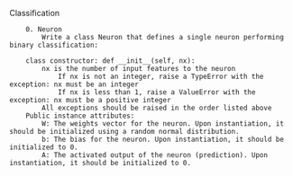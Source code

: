 Classification

		0. Neuron
			Write a class Neuron that defines a single neuron performing binary classification:

		class constructor: def __init__(self, nx):
			nx is the number of input features to the neuron
				If nx is not an integer, raise a TypeError with the exception: nx must be an integer
				If nx is less than 1, raise a ValueError with the exception: nx must be a positive integer
			All exceptions should be raised in the order listed above
		Public instance attributes:
			W: The weights vector for the neuron. Upon instantiation, it should be initialized using a random normal distribution.
			b: The bias for the neuron. Upon instantiation, it should be initialized to 0.
			A: The activated output of the neuron (prediction). Upon instantiation, it should be initialized to 0.

